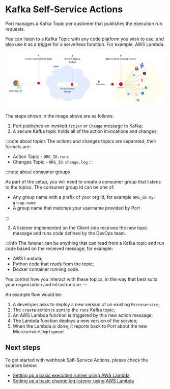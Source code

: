 # Kafka Self-Service Actions

Port manages a Kafka Topic per customer that publishes the execution run requests.

You can listen to a Kafka Topic with any code platform you wish to use, and also use it as a trigger for a serverless function. For example, AWS Lambda.

![Port Kafka Architecture](../../../../static/img/self-service-actions/portKafkaArchitecture.jpg)

The steps shown in the image above are as follows:

1. Port publishes an invoked `Action` or `Change` message to Kafka;
2. A secure Kafka topic holds all of the action invocations and changes;

:::note about topics
The actions and changes topics are separated, their formats are:

- Action Topic - `ORG_ID.runs`
- Changes Topic - `ORG_ID.change.log`
  :::

:::note about consumer groups

As part of the setup, you will need to create a consumer group that listens to the topics. The consumer group id can be one of:

- Any group name with a prefix of your org id, for example `ORG_ID.my-group-name`
- A group name that matches your username provided by Port

:::

3. A listener implemented on the Client side receives the new topic message and runs code defined by the DevOps team.

:::info
The listener can be anything that can read from a Kafka topic and run code based on the received message, for example:

- AWS Lambda;
- Python code that reads from the topic;
- Docker container running code.

You control how you interact with these topics, in the way that best suits your organization and infrastructure.
:::

An example flow would be:

1. A developer asks to deploy a new version of an existing `Microservice`;
2. The `create` action is sent to the `runs` Kafka topic;
3. An AWS Lambda function is triggered by this new action message;
4. The Lambda function deploys a new version of the service;
5. When the Lambda is done, it reports back to Port about the new Microservice `Deployment`.

## Next steps

To get started with webhook Self-Service Actions, please check the sources below:

- [Setting up a basic execution runner using AWS Lambda](./examples/execution-basic-runner-using-aws-lambda.md)
- [Setting up a basic change log listener using AWS Lambda](./examples/changelog-basic-change-listener-using-aws-lambda.md)
